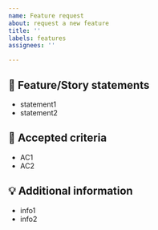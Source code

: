 ```yaml
---
name: Feature request
about: request a new feature
title: ''
labels: features
assignees: ''

---
```


## :loudspeaker: Feature/Story statements  
- statement1  
- statement2  

## :ticket: Accepted criteria  
- AC1  
- AC2  

## :bulb: Additional information  
- info1  
- info2
